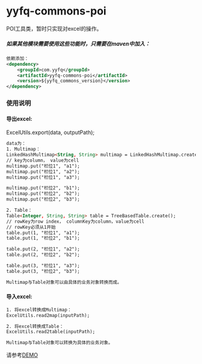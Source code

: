# yyfq-commons-poi
POI工具类，暂时只实现对excel的操作。
##### 如果其他模块需要使用这些功能时，只需要在maven中加入：
```xml
依赖添加：
<dependency>
    <groupId>com.yyfq</groupId>
    <artifactId>yyfq-commons-poi</artifactId>
    <version>${yyfq_commons_version}</version>
</dependency>
```
	
### 使用说明
#### 导出excel:
ExcelUtils.export(data, outputPath);
```html
data为：
1. Multimap：
LinkedHashMultimap<String, String> multimap = LinkedHashMultimap.create();
// key为column， value为cell
multimap.put("栏位1", "a1");
multimap.put("栏位1", "a2");
multimap.put("栏位1", "a3");

multimap.put("栏位2", "b1");
multimap.put("栏位2", "b2");
multimap.put("栏位2", "b3");

2. Table：
Table<Integer, String, String> table = TreeBasedTable.create();
// rowKey为row index， columnKey为column，value为cell
// rowKey必须从1开始
table.put(1, "栏位1", "a1");
table.put(1, "栏位2", "b1");

table.put(2, "栏位1", "a2");
table.put(2, "栏位2", "b2");

table.put(3, "栏位1", "a3");
table.put(3, "栏位2", "b3");

Multimap与Table对象可以由具体的业务对象转换而成。
```

#### 导入excel: 
```html
1. 将excel转换成Multimap：
ExcelUtils.read2map(inputPath);

2. 将excel转换成Table：
ExcelUtils.read2table(inputPath);

Multimap与Table对象可以转换为具体的业务对象。
```

请参考[DEMO](src/test/java/com/zxy/commons/poi/excel)